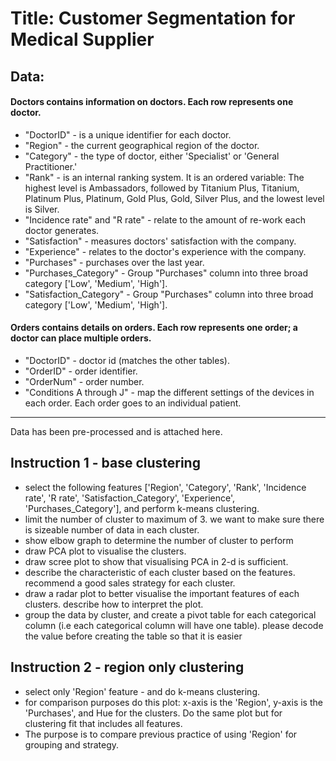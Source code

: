# Title: Customer Segmentation for Medical Supplier

## Data:

#### Doctors contains information on doctors. Each row represents one doctor.

- "DoctorID" - is a unique identifier for each doctor.
- "Region" - the current geographical region of the doctor.
- "Category" - the type of doctor, either 'Specialist' or 'General Practitioner.'
- "Rank" - is an internal ranking system. It is an ordered variable: The highest level is Ambassadors, followed by Titanium Plus, Titanium, Platinum Plus, Platinum, Gold Plus, Gold, Silver Plus, and the lowest level is Silver.
- "Incidence rate" and "R rate" - relate to the amount of re-work each doctor generates.
- "Satisfaction" - measures doctors' satisfaction with the company.
- "Experience" - relates to the doctor's experience with the company.
- "Purchases" - purchases over the last year.
- "Purchases_Category" - Group "Purchases" column into three broad category ['Low', 'Medium', 'High'].
- "Satisfaction_Category" - Group "Purchases" column into three broad category ['Low', 'Medium', 'High'].

#### Orders contains details on orders. Each row represents one order; a doctor can place multiple orders.

- "DoctorID" - doctor id (matches the other tables).
- "OrderID" - order identifier.
- "OrderNum" - order number.
- "Conditions A through J" - map the different settings of the devices in each order. Each order goes to an individual patient.

---

Data has been pre-processed and is attached here.

## Instruction 1 - base clustering

- select the following features ['Region', 'Category', 'Rank', 'Incidence rate', 'R rate', 'Satisfaction_Category', 'Experience', 'Purchases_Category'], and perform k-means clustering.
- limit the number of cluster to maximum of 3. we want to make sure there is sizeable number of data in each cluster.
- show elbow graph to determine the number of cluster to perform
- draw PCA plot to visualise the clusters.
- draw scree plot to show that visualising PCA in 2-d is sufficient.
- describe the characteristic of each cluster based on the features. recommend a good sales strategy for each cluster.
- draw a radar plot to better visualise the important features of each clusters. describe how to interpret the plot.
- group the data by cluster, and create a pivot table for each categorical column (i.e each categorical column will have one table). please decode the value before creating the table so that it is easier

## Instruction 2 - region only clustering

- select only 'Region' feature - and do k-means clustering.
- for comparison purposes do this plot: x-axis is the 'Region', y-axis is the 'Purchases', and Hue for the clusters. Do the same plot but for clustering fit that includes all features.
- The purpose is to compare previous practice of using 'Region' for grouping and strategy.
